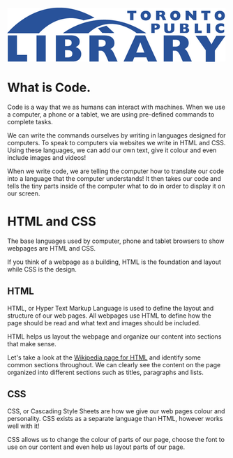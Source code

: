 ![](images/torontopubliclibrarylogo.png)

# What is Code.
Code is a way that we as humans can interact with machines. When we use a computer, a phone or a tablet, we are using pre-defined commands to complete tasks.

We can write the commands ourselves by writing in languages designed for computers. To speak to computers via websites we write in HTML and CSS. Using these languages, we can add our own text, give it colour and even include images and videos!

When we write code, we are telling the computer how to translate our code into a language that the computer understands! It then takes our code and tells the tiny parts inside of the computer what to do in order to display it on our screen.

# HTML and CSS
The base languages used by computer, phone and tablet browsers to show webpages are HTML and CSS.

If you think of a webpage as a building, HTML is the foundation and layout while CSS is the design.

## HTML

HTML, or Hyper Text Markup Language is used to define the layout and structure of our web pages.
All webpages use HTML to define how the page should be read and what text and images should be included.

HTML helps us layout the webpage and organize our content into sections that make sense.

Let's take a look at the [Wikipedia page for HTML](https://en.wikipedia.org/wiki/HTML) and identify some common sections throughout. We can clearly see the content on the page organized into different sections such as titles, paragraphs and lists.

## CSS

CSS, or Cascading Style Sheets are how we give our web pages colour and personality. CSS exists as a separate language than HTML, however works well with it!

CSS allows us to change the colour of parts of our page, choose the font to use on our content and even help us layout parts of our page.
